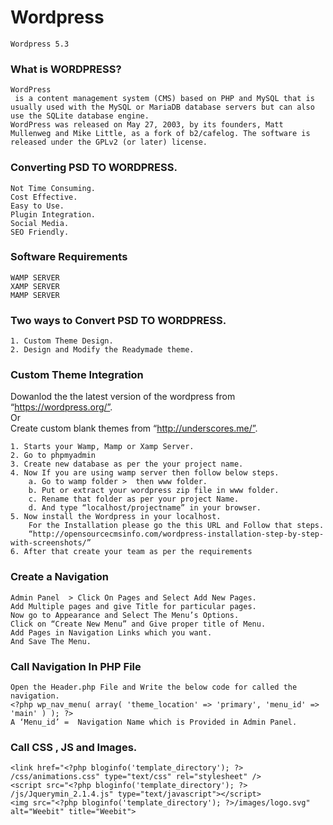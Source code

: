 # Wordpress
    Wordpress 5.3

### What is WORDPRESS?
    WordPress
     is a content management system (CMS) based on PHP and MySQL that is usually used with the MySQL or MariaDB database servers but can also use the SQLite database engine.
    WordPress was released on May 27, 2003, by its founders, Matt Mullenweg and Mike Little, as a fork of b2/cafelog. The software is released under the GPLv2 (or later) license.

### Converting PSD TO WORDPRESS.
    Not Time Consuming.
    Cost Effective.
    Easy to Use.
    Plugin Integration.
    Social Media.
    SEO Friendly.

### Software Requirements
    WAMP SERVER
    XAMP SERVER
    MAMP SERVER

### Two ways to Convert PSD TO WORDPRESS.
    1. Custom Theme Design.
    2. Design and Modify the Readymade theme.

### Custom Theme Integration
Dowanlod the the latest version of the wordpress from “https://wordpress.org/”.
<br>
Or
<br>
Create custom blank themes from “http://underscores.me/”.

    1. Starts your Wamp, Mamp or Xamp Server.
    2. Go to phpmyadmin
    3. Create new database as per the your project name.
    4. Now If you are using wamp server then follow below steps.
        a. Go to wamp folder >  then www folder.
        b. Put or extract your wordpress zip file in www folder.
        c. Rename that folder as per your project Name.
        d. And type “localhost/projectname” in your browser.
    5. Now install the Wordpress in your localhost.
        For the Installation please go the this URL and Follow that steps.
        “http://opensourcecmsinfo.com/wordpress-installation-step-by-step-with-screenshots/”
    6. After that create your team as per the requirements

### Create a Navigation
    Admin Panel  > Click On Pages and Select Add New Pages.
    Add Multiple pages and give Title for particular pages.
    Now go to Appearance and Select The Menu’s Options.
    Click on “Create New Menu” and Give proper title of Menu.
    Add Pages in Navigation Links which you want.
    And Save The Menu.

### Call  Navigation In PHP File
    Open the Header.php File and Write the below code for called the navigation.
    <?php wp_nav_menu( array( 'theme_location' => 'primary', 'menu_id' => 'main' ) ); ?>
    A ‘Menu_id’ =  Navigation Name which is Provided in Admin Panel.

### Call CSS , JS  and Images.
    <link href="<?php bloginfo('template_directory'); ?> /css/animations.css" type="text/css" rel="stylesheet" />
    <script src="<?php bloginfo('template_directory'); ?> /js/Jquerymin_2.1.4.js" type="text/javascript"></script>
    <img src="<?php bloginfo('template_directory'); ?>/images/logo.svg" alt="Weebit" title="Weebit">
